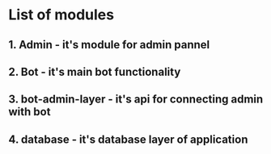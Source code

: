 # List of modules
## 1. Admin - it's module for admin pannel
## 2. Bot - it's main bot functionality
## 3. bot-admin-layer - it's api for connecting admin with bot
## 4. database - it's database layer of application